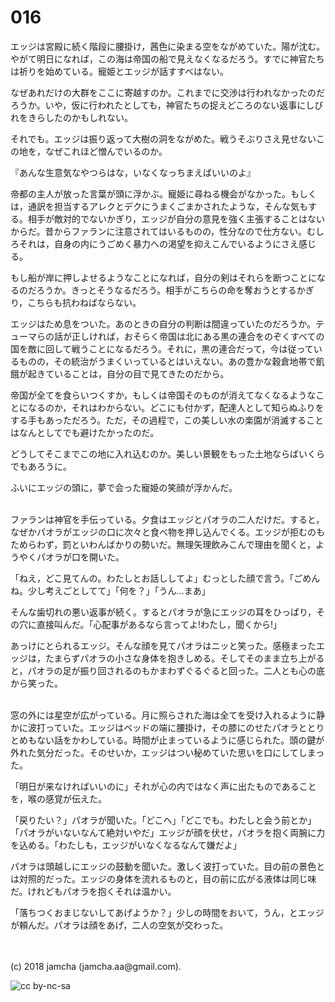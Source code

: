 # 016

エッジは宮殿に続く階段に腰掛け，茜色に染まる空をながめていた。陽が沈む。やがて明日になれば，この海は帝国の船で見えなくなるだろう。すでに神官たちは祈りを始めている。寵姫とエッジが話すすべはない。  

なぜあれだけの大群をここに寄越すのか。これまでに交渉は行われなかったのだろうか。いや，仮に行われたとしても，神官たちの捉えどころのない返事にしびれをきらしたのかもしれない。  

それでも。エッジは振り返って大樹の洞をながめた。戦うそぶりさえ見せないこの地を，なぜこれほど憎んでいるのか。  

『あんな生意気なやつらはな，いなくなっちまえばいいのよ』  

帝都の主人が放った言葉が頭に浮かぶ。寵姫に尋ねる機会がなかった。もしくは，通訳を担当するアレクとデクにうまくごまかされたような，そんな気もする。相手が敵対的でないかぎり，エッジが自分の意見を強く主張することはないからだ。昔からファランに注意されてはいるものの，性分なので仕方ない。むしろそれは，自身の内にうごめく暴力への渇望を抑えこんでいるようにさえ感じる。  

もし船が岸に押しよせるようなことになれば，自分の剣はそれらを断つことになるのだろうか。きっとそうなるだろう。相手がこちらの命を奪おうとするかぎり，こちらも抗わねばならない。  

エッジはため息をついた。あのときの自分の判断は間違っていたのだろうか。テューマらの話が正しければ，おそらく帝国は北にある黒の連合をのぞくすべての国を敵に回して戦うことになるだろう。それに，黒の連合だって，今は従っているものの，その統治がうまくいっているとはいえない。あの豊かな穀倉地帯で飢餓が起きていることは，自分の目で見てきたのだから。  

帝国が全てを食らいつくすか，もしくは帝国そのものが消えてなくなるようなことになるのか，それはわからない。どこにも付かず，配達人として知らぬふりをする手もあっただろう。ただ，その過程で，この美しい水の楽園が消滅することはなんとしてでも避けたかったのだ。  

どうしてそこまでこの地に入れ込むのか。美しい景観をもった土地ならばいくらでもあろうに。  

ふいにエッジの頭に，夢で会った寵姫の笑顔が浮かんだ。  

<br>  
ファランは神官を手伝っている。夕食はエッジとパオラの二人だけだ。すると，なぜかパオラがエッジの口に次々と食べ物を押し込んでくる。エッジが拒むのもためらわず，罰といわんばかりの勢いだ。無理矢理飲みこんで理由を聞くと，ようやくパオラが口を開いた。  

「ねえ，どこ見てんの。わたしとお話ししてよ」むっとした顔で言う。「ごめんね。少し考えごとしてて」「何を？」「うん…まあ」  

そんな歯切れの悪い返事が続く。するとパオラが急にエッジの耳をひっぱり，その穴に直接叫んだ。「心配事があるなら言ってよ!わたし，聞くから!」  

あっけにとられるエッジ。そんな顔を見てパオラはニッと笑った。感極まったエッジは，たまらずパオラの小さな身体を抱きしめる。そしてそのまま立ち上がると，パオラの足が振り回されるのもかまわずぐるぐると回った。二人とも心の底から笑った。  

<br>  
窓の外には星空が広がっている。月に照らされた海は全てを受け入れるように静かに波打っていた。エッジはベッドの端に腰掛け，その膝にのせたパオラととりとめもない話をかわしている。時間が止まっているように感じられた。頭の鍵が外れた気分だった。そのせいか，エッジはつい秘めていた思いを口にしてしまった。  

「明日が来なければいいのに」それが心の内ではなく声に出たものであることを，喉の感覚が伝えた。  

「戻りたい？」パオラが聞いた。「どこへ」「どこでも。わたしと会う前とか」「パオラがいないなんて絶対いやだ」エッジが顔を伏せ，パオラを抱く両腕に力を込める。「わたしも，エッジがいなくなるなんて嫌だよ」  

パオラは頭越しにエッジの鼓動を聞いた。激しく波打っていた。目の前の景色とは対照的だった。エッジの身体を流れるものと，目の前に広がる液体は同じ味だ。けれどもパオラを抱くそれは温かい。  

「落ちつくおまじないしてあげようか？」少しの時間をおいて，うん，とエッジが頼んだ。パオラは顔をあげ，二人の空気が交わった。  

<br>  
<br>  
(c) 2018 jamcha (jamcha.aa@gmail.com).  

![cc by-nc-sa](https://i.creativecommons.org/l/by-nc-sa/4.0/88x31.png)
